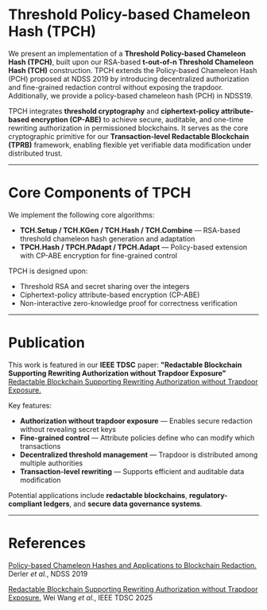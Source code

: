 

# Threshold Policy-based Chameleon Hash (TPCH)

We present an implementation of a **Threshold Policy-based Chameleon Hash (TPCH)**, built upon our RSA-based **t-out-of-n Threshold Chameleon Hash (TCH)** construction. TPCH extends the Policy-based Chameleon Hash (PCH) proposed at NDSS 2019 by introducing decentralized authorization and fine-grained redaction control without exposing the trapdoor. Additionally, we provide a policy-based chameleon hash (PCH) in NDSS19.

TPCH integrates **threshold cryptography** and **ciphertext-policy attribute-based encryption (CP-ABE)** to achieve secure, auditable, and one-time rewriting authorization in permissioned blockchains. It serves as the core cryptographic primitive for our **Transaction-level Redactable Blockchain (TPRB)** framework, enabling flexible yet verifiable data modification under distributed trust.

---

# Core Components of TPCH

We implement the following core algorithms:

* **TCH.Setup / TCH.KGen / TCH.Hash / TCH.Combine** — RSA-based threshold chameleon hash generation and adaptation
* **TPCH.Hash / TPCH.PAdapt / TPCH.Adapt** — Policy-based extension with CP-ABE encryption for fine-grained control

TPCH is designed upon:

* Threshold RSA and secret sharing over the integers
* Ciphertext-policy attribute-based encryption (CP-ABE)
* Non-interactive zero-knowledge proof for correctness verification

---

# Publication

This work is featured in our **IEEE TDSC** paper:
**"Redactable Blockchain Supporting Rewriting Authorization without Trapdoor Exposure"**
[Redactable Blockchain Supporting Rewriting Authorization without Trapdoor Exposure.](https://doi.org/10.1109/TDSC.2025.3557414)

Key features:

* **Authorization without trapdoor exposure** — Enables secure redaction without revealing secret keys
* **Fine-grained control** — Attribute policies define who can modify which transactions
* **Decentralized threshold management** — Trapdoor is distributed among multiple authorities
* **Transaction-level rewriting** — Supports efficient and auditable data modification

Potential applications include **redactable blockchains**, **regulatory-compliant ledgers**, and **secure data governance systems**.

---

# References

[Policy-based Chameleon Hashes and Applications to Blockchain Redaction.](https://www.ndss-symposium.org/ndss-paper/policy-based-chameleon-hashes-and-applications-to-blockchain-redaction/) Derler *et al.*, NDSS 2019

[Redactable Blockchain Supporting Rewriting Authorization without Trapdoor Exposure.](https://doi.org/10.1109/TDSC.2025.3557414) Wei Wang *et al.*, IEEE TDSC 2025


